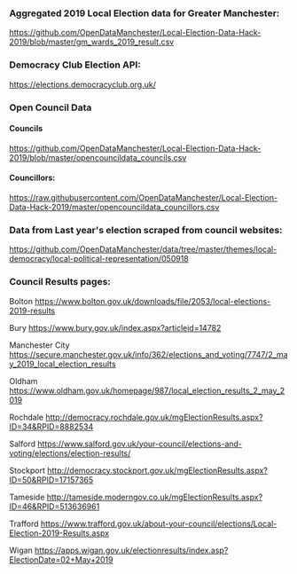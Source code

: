
### Aggregated 2019 Local Election data for Greater Manchester:

https://github.com/OpenDataManchester/Local-Election-Data-Hack-2019/blob/master/gm_wards_2019_result.csv


### Democracy Club Election API:

https://elections.democracyclub.org.uk/


### Open Council Data

#### Councils

https://github.com/OpenDataManchester/Local-Election-Data-Hack-2019/blob/master/opencouncildata_councils.csv

#### Councillors:

https://raw.githubusercontent.com/OpenDataManchester/Local-Election-Data-Hack-2019/master/opencouncildata_councillors.csv


### Data from Last year's election scraped from council websites:

https://github.com/OpenDataManchester/data/tree/master/themes/local-democracy/local-political-representation/050918

### Council	Results pages:

Bolton	https://www.bolton.gov.uk/downloads/file/2053/local-elections-2019-results

Bury 	https://www.bury.gov.uk/index.aspx?articleid=14782

Manchester City	https://secure.manchester.gov.uk/info/362/elections_and_voting/7747/2_may_2019_local_election_results

Oldham	https://www.oldham.gov.uk/homepage/987/local_election_results_2_may_2019

Rochdale	http://democracy.rochdale.gov.uk/mgElectionResults.aspx?ID=34&RPID=8882534

Salford 	https://www.salford.gov.uk/your-council/elections-and-voting/elections/election-results/

Stockport	http://democracy.stockport.gov.uk/mgElectionResults.aspx?ID=50&RPID=17157365

Tameside	http://tameside.moderngov.co.uk/mgElectionResults.aspx?ID=46&RPID=513636961

Trafford	https://www.trafford.gov.uk/about-your-council/elections/Local-Election-2019-Results.aspx

Wigan	https://apps.wigan.gov.uk/electionresults/index.asp?ElectionDate=02+May+2019

